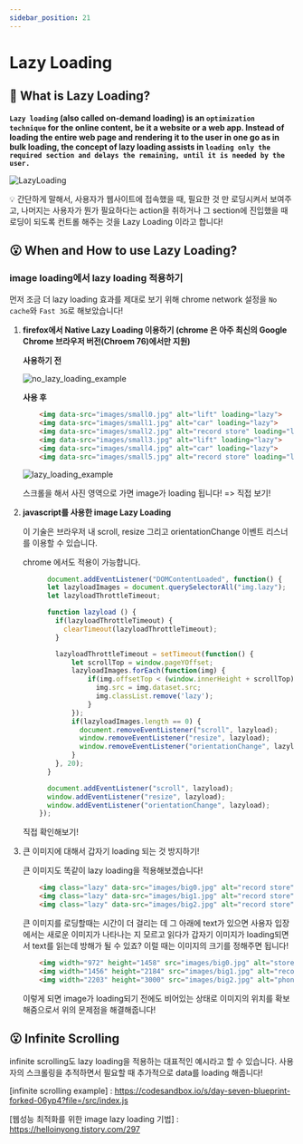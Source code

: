 ```yaml
---
sidebar_position: 21
---
```


# Lazy Loading



## 🤔 What is Lazy Loading?



**`Lazy loading` (also called on-demand loading) is an `optimization technique` for the online content, be it a website or a web app.
Instead of loading the entire web page and rendering it to the user in one go as in bulk loading, the concept of lazy loading assists in `loading only the required section and delays the remaining, until it is needed by the user.`**



![LazyLoading](https://user-images.githubusercontent.com/75834421/121798147-a4932c00-cc5f-11eb-8a91-6fd6099ffbf2.png)



💡 간단하게 말해서, 사용자가 웹사이트에 접속했을 때, 필요한 것 만 로딩시켜서 보여주고, 나머지는 사용자가 뭔가 필요하다는 action을 취하거나 그 section에 진입했을 때 로딩이 되도록 컨트롤 해주는 것을 Lazy Loading 이라고 합니다!



## 😮 When and How to use Lazy Loading?



### image loading에서 lazy loading 적용하기



먼저 조금 더 lazy loading 효과를 제대로 보기 위해 chrome network 설정을 `No cache`와 `Fast 3G`로 해보았습니다!

1) **firefox에서 Native Lazy Loading 이용하기 (chrome 은 아주 최신의 Google Chrome 브라우저 버전(Chroem 76)에서만 지원)**

    **사용하기 전**

    ![no_lazy_loading_example](https://user-images.githubusercontent.com/75834421/121799618-14a5b000-cc68-11eb-9021-84c3dd081551.png)

    

    **사용 후**

    ```html
        <img data-src="images/small0.jpg" alt="lift" loading="lazy">
        <img data-src="images/small1.jpg" alt="car" loading="lazy">
        <img data-src="images/small2.jpg" alt="record store" loading="lazy">
        <img data-src="images/small3.jpg" alt="lift" loading="lazy">
        <img data-src="images/small4.jpg" alt="car" loading="lazy">
        <img data-src="images/small5.jpg" alt="record store" loading="lazy">
    ```

    ![lazy_loading_example](https://user-images.githubusercontent.com/75834421/121799739-b6c59800-cc68-11eb-8f3a-3a14c4aac1b2.png)

    스크롤을 해서 사진 영역으로 가면 image가 loading 됩니다! => 직접 보기!



2) **javascript를 사용한 image Lazy Loading**

    이 기술은 브라우저 내 scroll, resize 그리고 orientationChange 이벤트 리스너를 이용할 수 있습니다.

    chrome 에서도 적용이 가능합니다.

    ```js
          document.addEventListener("DOMContentLoaded", function() {
          let lazyloadImages = document.querySelectorAll("img.lazy");    
          let lazyloadThrottleTimeout;

          function lazyload () {
            if(lazyloadThrottleTimeout) {
              clearTimeout(lazyloadThrottleTimeout);
            }    

            lazyloadThrottleTimeout = setTimeout(function() {
                let scrollTop = window.pageYOffset;
                lazyloadImages.forEach(function(img) {
                    if(img.offsetTop < (window.innerHeight + scrollTop)) {
                      img.src = img.dataset.src;
                      img.classList.remove('lazy');
                    }
                });
                if(lazyloadImages.length == 0) { 
                  document.removeEventListener("scroll", lazyload);
                  window.removeEventListener("resize", lazyload);
                  window.removeEventListener("orientationChange", lazyload);
                }
            }, 20);
          }

          document.addEventListener("scroll", lazyload);
          window.addEventListener("resize", lazyload);
          window.addEventListener("orientationChange", lazyload);
        });
    ```
    직접 확인해보기!



3) 큰 이미지에 대해서 갑자기 loading 되는 것 방지하기!

    큰 이미지도 똑같이 lazy loading을 적용해보겠습니다!

    ```html
        <img class="lazy" data-src="images/big0.jpg" alt="record store" loading="lazy">
        <img class="lazy" data-src="images/big1.jpg" alt="record store" loading="lazy">
        <img class="lazy" data-src="images/big2.jpg" alt="record store" loading="lazy">
    ```

    큰 이미지를 로딩할때는 시간이 더 걸리는 데 그 아래에 text가 있으면 사용자 입장에서는 새로운 이미지가 나타나는 지 모르고 읽다가 갑자기 이미지가 loading되면서 text를 읽는데 방해가 될 수 있죠? 이럴 때는 이미지의 크기를 정해주면 됩니다!

    ```html
        <img width="972" height="1458" src="images/big0.jpg" alt="store" loading="lazy">
        <img width="1456" height="2184" src="images/big1.jpg" alt="record store" loading="lazy">
        <img width="2203" height="3000" src="images/big2.jpg" alt="phone" loading="lazy">
    ```

    이렇게 되면 image가 loading되기 전에도 비어있는 상태로 이미지의 위치를 확보해줌으로서 위의 문제점을 해결해줍니다!



## 😮 Infinite Scrolling



infinite scrolling도 lazy loading을 적용하는 대표적인 예시라고 할 수 있습니다. 사용자의 스크롤링을 추적하면서 필요할 때 추가적으로 data를 loading 해줍니다!



[infinite scrolling example] : https://codesandbox.io/s/day-seven-blueprint-forked-06yp4?file=/src/index.js
    


[웹성능 최적화를 위한 image lazy loading 기법] : https://helloinyong.tistory.com/297
